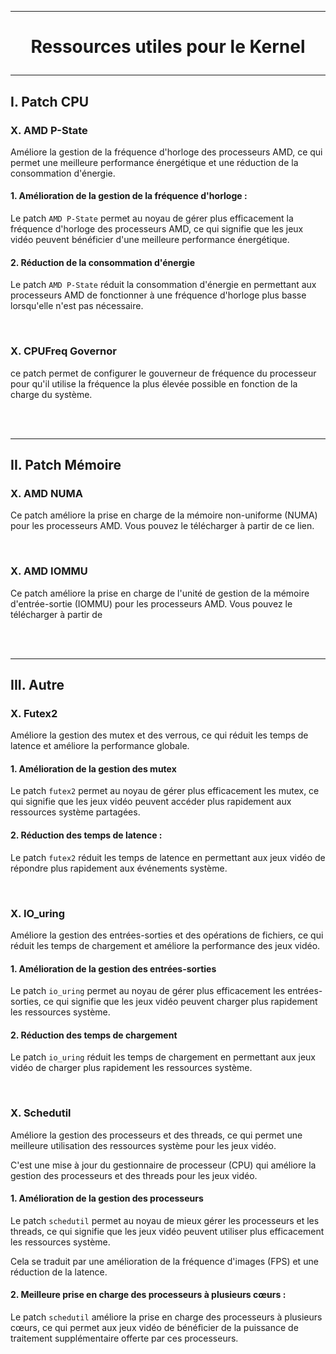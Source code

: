 ------------------------------------------------------------------------------------------------------------------------
# <p align='center'> Ressources utiles pour le Kernel </p>

------------------------------------------------------------------------------------------------------------------------
## I. Patch CPU
### X. AMD P-State
Améliore la gestion de la fréquence d'horloge des processeurs AMD, ce qui permet une meilleure performance énergétique et une réduction de la consommation d'énergie.
#### 1. Amélioration de la gestion de la fréquence d'horloge :
Le patch `AMD P-State` permet au noyau de gérer plus efficacement la fréquence d'horloge des processeurs AMD, ce qui signifie que les jeux vidéo peuvent bénéficier d'une meilleure performance énergétique.

#### 2. Réduction de la consommation d'énergie
Le patch `AMD P-State` réduit la consommation d'énergie en permettant aux processeurs AMD de fonctionner à une fréquence d'horloge plus basse lorsqu'elle n'est pas nécessaire.


<br />

### X. CPUFreq Governor
ce patch permet de configurer le gouverneur de fréquence du processeur pour qu'il utilise la fréquence la plus élevée possible en fonction de la charge du système. 

<br />
<br />


------------------------------------------------------------------------------------------------------------------------
## II. Patch Mémoire
### X. AMD NUMA
Ce patch améliore la prise en charge de la mémoire non-uniforme (NUMA) pour les processeurs AMD. Vous pouvez le télécharger à partir de ce lien.

<br />

### X. AMD IOMMU
Ce patch améliore la prise en charge de l'unité de gestion de la mémoire d'entrée-sortie (IOMMU) pour les processeurs AMD. Vous pouvez le télécharger à partir de

<br />
<br />


------------------------------------------------------------------------------------------------------------------------
## III. Autre

### X. Futex2
Améliore la gestion des mutex et des verrous, ce qui réduit les temps de latence et améliore la performance globale.

#### 1. Amélioration de la gestion des mutex
Le patch `futex2` permet au noyau de gérer plus efficacement les mutex, ce qui signifie que les jeux vidéo peuvent accéder plus rapidement aux ressources système partagées.

#### 2. Réduction des temps de latence : 
Le patch `futex2` réduit les temps de latence en permettant aux jeux vidéo de répondre plus rapidement aux événements système.

<br />

### X. IO_uring
Améliore la gestion des entrées-sorties et des opérations de fichiers, ce qui réduit les temps de chargement et améliore la performance des jeux vidéo.

#### 1. Amélioration de la gestion des entrées-sorties
Le patch `io_uring` permet au noyau de gérer plus efficacement les entrées-sorties, ce qui signifie que les jeux vidéo peuvent charger plus rapidement les ressources système.

#### 2. Réduction des temps de chargement
Le patch `io_uring` réduit les temps de chargement en permettant aux jeux vidéo de charger plus rapidement les ressources système.

<br />


### X. Schedutil
Améliore la gestion des processeurs et des threads, ce qui permet une meilleure utilisation des ressources système pour les jeux vidéo.

C'est une mise à jour du gestionnaire de processeur (CPU) qui améliore la gestion des processeurs et des threads pour les jeux vidéo.

#### 1. Amélioration de la gestion des processeurs
Le patch `schedutil` permet au noyau de mieux gérer les processeurs et les threads, ce qui signifie que les jeux vidéo peuvent utiliser plus efficacement les ressources système. 

Cela se traduit par une amélioration de la fréquence d'images (FPS) et une réduction de la latence.

#### 2. Meilleure prise en charge des processeurs à plusieurs cœurs :
Le patch `schedutil` améliore la prise en charge des processeurs à plusieurs cœurs, ce qui permet aux jeux vidéo de bénéficier de la puissance de traitement supplémentaire offerte par ces processeurs.

<br />


